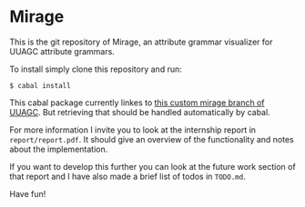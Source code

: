 # Mirage

This is the git repository of Mirage, an attribute grammar visualizer for UUAGC
attribute grammars.

To install simply clone this repository and run:

```
$ cabal install
```

This cabal package currently linkes to [this custom mirage branch of UUAGC](https://github.com/noughtmare/uuagc/tree/mirage).
But retrieving that should be handled automatically by cabal.

For more information I invite you to look at the internship report in `report/report.pdf`.
It should give an overview of the functionality and notes about the implementation.

If you want to develop this further you can look at the future work section of
that report and I have also made a brief list of todos in `TODO.md`.

Have fun!
